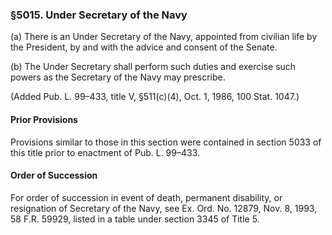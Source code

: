 ### §5015. Under Secretary of the Navy ###

(a) There is an Under Secretary of the Navy, appointed from civilian life by the President, by and with the advice and consent of the Senate.

(b) The Under Secretary shall perform such duties and exercise such powers as the Secretary of the Navy may prescribe.

(Added Pub. L. 99–433, title V, §511(c)(4), Oct. 1, 1986, 100 Stat. 1047.)

#### Prior Provisions ####

Provisions similar to those in this section were contained in section 5033 of this title prior to enactment of Pub. L. 99–433.

#### Order of Succession ####

For order of succession in event of death, permanent disability, or resignation of Secretary of the Navy, see Ex. Ord. No. 12879, Nov. 8, 1993, 58 F.R. 59929, listed in a table under section 3345 of Title 5.